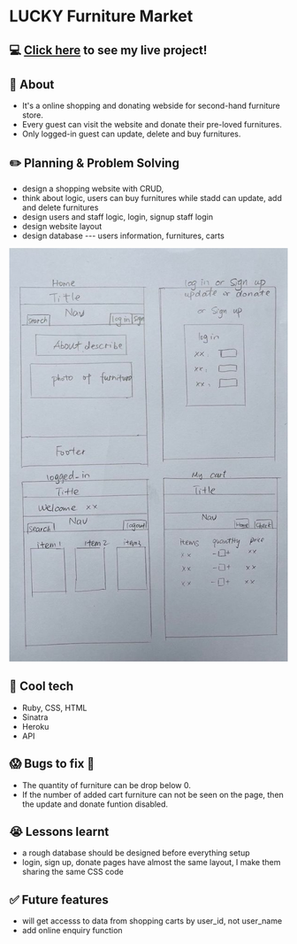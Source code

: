 # LUCKY Furniture Market
  

## :computer: [Click here](https://fathomless-fortress-15915.herokuapp.com/) to see my live project!

## :page_facing_up: About
- It's a online shopping and donating webside for second-hand furniture store.
- Every guest can visit the website and donate their pre-loved furnitures.
- Only logged-in guest can update, delete and buy furnitures. 


## :pencil2: Planning & Problem Solving
- design a shopping website with CRUD, 
- think about logic, users can buy furnitures while stadd can update, add and delete furnitures
- design users and staff logic, login, signup staff login
- design website layout
- design database --- users information, furnitures, carts



![Wireframing](./frame.jpg)

## :rocket: Cool tech
- Ruby, CSS, HTML
- Sinatra
- Heroku
- API

## :scream: Bugs to fix :poop:
- The quantity of furniture can be drop below 0.
- If the number of added cart furniture can not be seen on the page, then the update and donate funtion disabled. 


## :sob: Lessons learnt
- a rough database should be designed before everything setup
- login, sign up, donate pages have almost the same layout, I make them sharing the same CSS code

## :white_check_mark: Future features
- will get accesss to data from shopping carts by user_id, not user_name
- add online enquiry function
